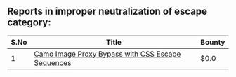 ## Reports in improper neutralization of escape category:
| S.No | Title | Bounty |
| ---- | ----- | ------ |
| 1 | [Camo Image Proxy Bypass with CSS Escape Sequences](https://hackerone.com/reports/745953) | $0.0 |